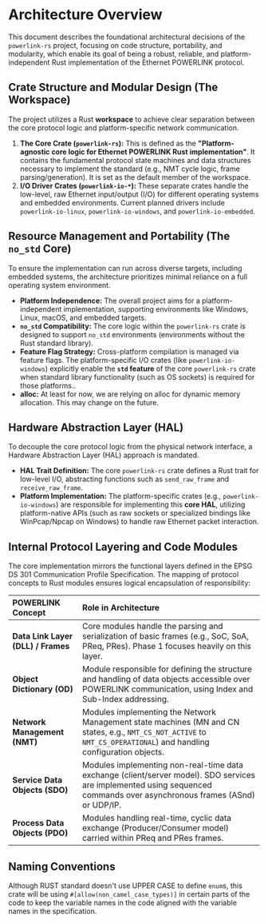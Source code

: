 # Architecture Overview

This document describes the foundational architectural decisions of the `powerlink-rs` project, focusing on code structure, portability, and modularity, which enable its goal of being a robust, reliable, and platform-independent Rust implementation of the Ethernet POWERLINK protocol.

## Crate Structure and Modular Design (The Workspace)

The project utilizes a Rust **workspace** to achieve clear separation between the core protocol logic and platform-specific network communication.

1.  **The Core Crate (`powerlink-rs`):** This is defined as the **"Platform-agnostic core logic for Ethernet POWERLINK Rust implementation"**. It contains the fundamental protocol state machines and data structures necessary to implement the standard (e.g., NMT cycle logic, frame parsing/generation). It is set as the default member of the workspace.
2.  **I/O Driver Crates (`powerlink-io-*`):** These separate crates handle the low-level, raw Ethernet input/output (I/O) for different operating systems and embedded environments. Current planned drivers include `powerlink-io-linux`, `powerlink-io-windows`, and `powerlink-io-embedded`.

## Resource Management and Portability (The `no_std` Core)

To ensure the implementation can run across diverse targets, including embedded systems, the architecture prioritizes minimal reliance on a full operating system environment.

- **Platform Independence:** The overall project aims for a platform-independent implementation, supporting environments like Windows, Linux, macOS, and embedded targets.
- **`no_std` Compatibility:** The core logic within the `powerlink-rs` crate is designed to support `no_std` environments (environments without the Rust standard library).
- **Feature Flag Strategy:** Cross-platform compilation is managed via feature flags. The platform-specific I/O crates (like `powerlink-io-windows`) explicitly enable the **`std` feature** of the core `powerlink-rs` crate when standard library functionality (such as OS sockets) is required for those platforms..
- **alloc:** At least for now, we are relying on alloc for dynamic memory allocation. This may change on the future.

## Hardware Abstraction Layer (HAL)

To decouple the core protocol logic from the physical network interface, a Hardware Abstraction Layer (HAL) approach is mandated.

- **HAL Trait Definition:** The core `powerlink-rs` crate defines a Rust trait for low-level I/O, abstracting functions such as `send_raw_frame` and `receive_raw_frame`.
- **Platform Implementation:** The platform-specific crates (e.g., `powerlink-io-windows`) are responsible for implementing this **core HAL**, utilizing platform-native APIs (such as raw sockets or specialized bindings like WinPcap/Npcap on Windows) to handle raw Ethernet packet interaction.

## Internal Protocol Layering and Code Modules

The core implementation mirrors the functional layers defined in the EPSG DS 301 Communication Profile Specification. The mapping of protocol concepts to Rust modules ensures logical encapsulation of responsibility:

| POWERLINK Concept | Role in Architecture |
| :--- | :--- |
| **Data Link Layer (DLL) / Frames** | Core modules handle the parsing and serialization of basic frames (e.g., SoC, SoA, PReq, PRes). Phase 1 focuses heavily on this layer. |
| **Object Dictionary (OD)** | Module responsible for defining the structure and handling of data objects accessible over POWERLINK communication, using Index and Sub-Index addressing. |
| **Network Management (NMT)** | Modules implementing the Network Management state machines (MN and CN states, e.g., `NMT_CS_NOT_ACTIVE` to `NMT_CS_OPERATIONAL`) and handling configuration objects. |
| **Service Data Objects (SDO)** | Modules implementing non-real-time data exchange (client/server model). SDO services are implemented using sequenced commands over asynchronous frames (ASnd) or UDP/IP. |
| **Process Data Objects (PDO)** | Modules handling real-time, cyclic data exchange (Producer/Consumer model) carried within PReq and PRes frames. |

## Naming Conventions

Although RUST standard doesn't use UPPER CASE to define `enum`s, this crate will be using `#[allow(non_camel_case_types)]` in certain parts of the code to keep the variable names in the code aligned with the variable names in the specification.
